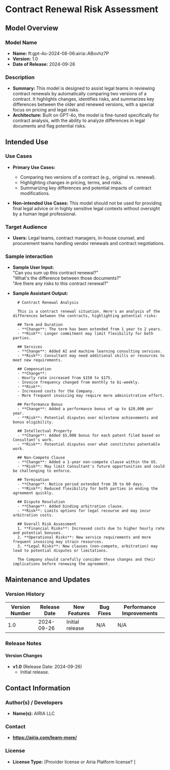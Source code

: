 # Contract Renewal Risk Assessment

## Model Overview

### Model Name
- **Name:** ft:gpt-4o-2024-08-06:airia::ABovhz7P
- **Version:** 1.0
- **Date of Release:** 2024-09-26

### Description
- **Summary:** This model is designed to assist legal teams in reviewing contract renewals by automatically comparing two versions of a contract. It highlights changes, identifies risks, and summarizes key differences between the older and renewed versions, with a special focus on pricing and legal risks. 
- **Architecture:** Built on GPT-4o, the model is fine-tuned specifically for contract analysis, with the ability to analyze differences in legal documents and flag potential risks.

## Intended Use

### Use Cases
- **Primary Use Cases:**
  - Comparing two versions of a contract (e.g., original vs. renewal).
  - Highlighting changes in pricing, terms, and risks.
  - Summarizing key differences and potential impacts of contract modifications.
  
- **Non-intended Use Cases:** This model should not be used for providing final legal advice or in highly sensitive legal contexts without oversight by a human legal professional.

### Target Audience
- **Users:** Legal teams, contract managers, in-house counsel, and procurement teams handling vendor renewals and contract negotiations.

### Sample interaction
- **Sample User Input:**  
  "Can you sum up this contract renewal?"  
  "What's the difference between those documents?"  
  "Are there any risks to this contract renewal?"
  
- **Sample Assistant Output:**
  ```
    # Contract Renewal Analysis

    This is a contract renewal situation. Here's an analysis of the differences between the contracts, highlighting potential risks:

    ## Term and Duration
    - **Change**: The term has been extended from 1 year to 2 years.
    - **Risk**: Longer commitment may limit flexibility for both parties.

    ## Services
    - **Change**: Added AI and machine learning consulting services.
    - **Risk**: Consultant may need additional skills or resources to meet new requirements.

    ## Compensation
    - **Change**: 
    - Hourly rate increased from $150 to $175.
    - Invoice frequency changed from monthly to bi-weekly.
    - **Risk**: 
    - Increased costs for the Company.
    - More frequent invoicing may require more administrative effort.

    ## Performance Bonus
    - **Change**: Added a performance bonus of up to $20,000 per year.
    - **Risk**: Potential disputes over milestone achievements and bonus eligibility.

    ## Intellectual Property
    - **Change**: Added $5,000 bonus for each patent filed based on Consultant's work.
    - **Risk**: Potential disputes over what constitutes patentable work.

    ## Non-Compete Clause
    - **Change**: Added a 1-year non-compete clause within the US.
    - **Risk**: May limit Consultant's future opportunities and could be challenging to enforce.

    ## Termination
    - **Change**: Notice period extended from 30 to 60 days.
    - **Risk**: Reduced flexibility for both parties in ending the agreement quickly.

    ## Dispute Resolution
    - **Change**: Added binding arbitration clause.
    - **Risk**: Limits options for legal recourse and may incur arbitration costs.

    ## Overall Risk Assessment
    1. **Financial Risks**: Increased costs due to higher hourly rate and potential bonuses.
    2. **Operational Risks**: New service requirements and more frequent invoicing may strain resources.
    3. **Legal Risks**: New clauses (non-compete, arbitration) may lead to potential disputes or limitations.

    The Company should carefully consider these changes and their implications before renewing the agreement.

## Maintenance and Updates

### Version History
| Version Number | Release Date | New Features                  | Bug Fixes                   | Performance Improvements     |
|----------------|--------------|-------------------------------|-----------------------------|------------------------------|
| 1.0            | 2024-09-26  | Initial release               | N/A | N/A |


### Release Notes
#### Version Changes
- **v1.0** (Release Date: 2024-09-26)
  - Initial release.


## Contact Information

### Author(s) / Developers
- **Name(s):** AIRIA LLC

### Contact
- **https://airia.com/learn-more/** 

### License
- **License Type:** [Provider license or Airia Platform license? ]
